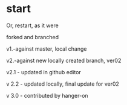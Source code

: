 # start
Or, restart, as it were

forked and branched

v1.-against master, local change

v2.-against new locally created branch, ver02

v2.1 - updated in github editor

v 2.2 - updated locally, final update for ver02

v 3.0 - contributed by hanger-on
